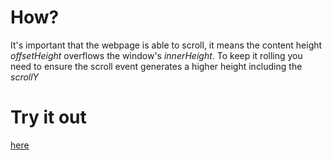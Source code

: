 # How?
It's important that the webpage is able to scroll, it means the content height *offsetHeight* overflows the window's *innerHeight*. To keep it rolling you need to ensure the scroll event generates a higher height including the *scrollY*
# Try it out
[here](https://juli-vert.github.io/Infinite-Scroll/)
